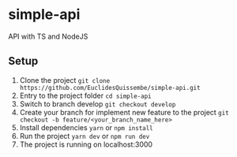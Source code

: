 # simple-api

API with TS and NodeJS

## Setup

1. Clone the project `git clone https://github.com/EuclidesQuissembe/simple-api.git`
1. Entry to the project folder `cd simple-api`
1. Switch to branch develop `git checkout develop`
1. Create your branch for implement new feature to the project `git checkout -b feature/<your_branch_name_here>`
1. Install dependencies `yarn` or `npm install`
1. Run the project `yarn dev` or `npm run dev`
1. The project is running on localhost:3000
